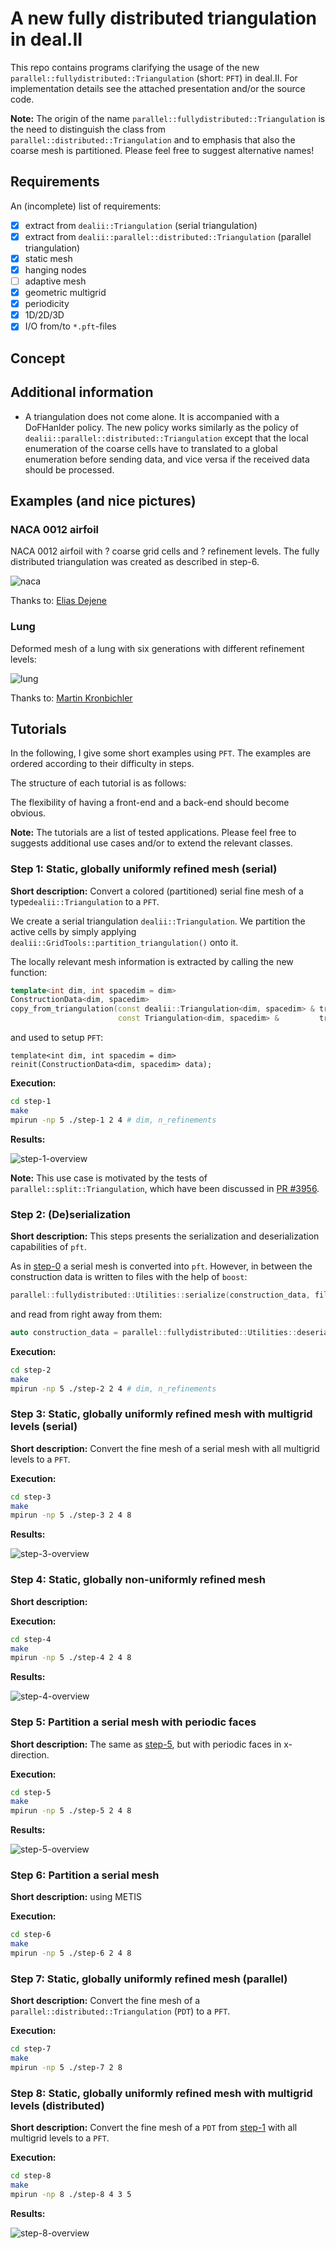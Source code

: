 # A new fully distributed triangulation in deal.II

This repo contains programs clarifying the usage of the new `parallel::fullydistributed::Triangulation` (short: `PFT`)
in deal.II. For implementation details see the attached presentation and/or the source code.

**Note:** The origin of the name `parallel::fullydistributed::Triangulation` is the need to 
distinguish the class from `parallel::distributed::Triangulation` and to emphasis that also
the coarse mesh is partitioned. Please feel free to suggest alternative names!  

## Requirements

An (incomplete) list of requirements:
- [x] extract from `dealii::Triangulation` (serial triangulation) 
- [x] extract from `dealii::parallel::distributed::Triangulation` (parallel triangulation) 
- [x] static mesh
- [x] hanging nodes
- [ ] adaptive mesh
- [x] geometric multigrid
- [x] periodicity
- [x] 1D/2D/3D
- [x] I/O from/to `*.pft`-files

## Concept

## Additional information

- A triangulation does not come alone. It is accompanied with a DoFHanlder policy. The new 
policy works similarly as the policy of `dealii::parallel::distributed::Triangulation` except
that the local enumeration of the coarse cells have to translated to a global enumeration before
sending data, and vice versa if the received data should be processed.

## Examples (and nice pictures)

### NACA 0012 airfoil

NACA 0012 airfoil with ? coarse grid cells and ? refinement levels. The fully 
distributed triangulation was created as described in step-6.

![naca](figures/naca.png)

Thanks to: [Elias Dejene](https://github.com/eliasstudiert)

### Lung

Deformed mesh of a lung with six generations with different refinement levels:

![lung](figures/lung_generations.png)

Thanks to: [Martin Kronbichler](https://github.com/kronbichler)

## Tutorials

In the following, I give some short examples using `PFT`. The examples are ordered according to their difficulty in 
steps.

The structure of each tutorial is as follows:


The flexibility of having a front-end and a back-end should become obvious.

**Note:** The tutorials are a list of tested applications. Please feel free to 
suggests additional use cases and/or to extend the relevant classes.


















### Step 1: Static, globally uniformly refined mesh (serial)

**Short description:** Convert a colored (partitioned) serial fine mesh of a type`dealii::Triangulation` to a `PFT`.

We create a serial triangulation `dealii::Triangulation`. We partition the active cells
by simply applying `dealii::GridTools::partition_triangulation()` onto it. 

The locally relevant mesh information is extracted by calling the new function:
```cpp
template<int dim, int spacedim = dim>
ConstructionData<dim, spacedim>
copy_from_triangulation(const dealii::Triangulation<dim, spacedim> & tria,
                        const Triangulation<dim, spacedim> &         tria_pft)
```
and used to setup `PFT`:
```
template<int dim, int spacedim = dim>
reinit(ConstructionData<dim, spacedim> data);
```

**Execution:**

```bash
cd step-1
make
mpirun -np 5 ./step-1 2 4 # dim, n_refinements
```

**Results:**

![step-1-overview](step-1/pictures/overview.png)

**Note:** This use case is motivated by the tests of `parallel::split::Triangulation`, which 
have been discussed
in [PR #3956](https://github.com/dealii/dealii/pull/3956).












### Step 2: (De)serialization

**Short description:** This steps presents the serialization and deserialization capabilities of `pft`.

As in [step-0](https://github.com/peterrum/dealii-pft#step-0-static-globally-uniformly-refined-mesh-serial)
a serial mesh is converted into `pft`. 
However, in between the construction data is written to files with the help of
`boost`:
```cpp
parallel::fullydistributed::Utilities::serialize(construction_data, file_name, comm);
```
 and read from right away from them:
```cpp
auto construction_data = parallel::fullydistributed::Utilities::deserialize<dim>(file_name, comm);
```

**Execution:**

```bash
cd step-2
make
mpirun -np 5 ./step-2 2 4 # dim, n_refinements
```

















### Step 3: Static, globally uniformly refined mesh with multigrid levels (serial)

**Short description:** Convert the fine mesh of a serial mesh with all multigrid levels to a `PFT`.

**Execution:**

```bash
cd step-3 
make
mpirun -np 5 ./step-3 2 4 8
```

**Results:**

![step-3-overview](step-3/pictures/overview.png)



















### Step 4: Static, globally non-uniformly refined mesh 

**Short description:** 

**Execution:**

```bash
cd step-4
make
mpirun -np 5 ./step-4 2 4 8
```


**Results:**

![step-4-overview](step-4/pictures/overview.png)











### Step 5: Partition a serial mesh with periodic faces

**Short description:** The same as [step-5](https://github.com/peterrum/dealii-pft#step-5-partition-a-serial-mesh), but with periodic faces in x-direction.


**Execution:**

```bash
cd step-5 
make
mpirun -np 5 ./step-5 2 4 8
```

**Results:**

![step-5-overview](step-5/pictures/overview.png)
















### Step 6: Partition a serial mesh 

**Short description:** using METIS


**Execution:**

```bash
cd step-6
make
mpirun -np 5 ./step-6 2 4 8
```



















### Step 7: Static, globally uniformly refined mesh (parallel)

**Short description:** Convert the fine mesh of a `parallel::distributed::Triangulation` (`PDT`) to a `PFT`.


**Execution:**

```bash
cd step-7
make
mpirun -np 5 ./step-7 2 8
```












### Step 8: Static, globally uniformly refined mesh with multigrid levels (distributed)

**Short description:** Convert the fine mesh of a `PDT` from
[step-1](https://github.com/peterrum/dealii-pft#step-1-static-globally-uniformly-refined-mesh-parallel)
 with all multigrid levels to a `PFT`.


**Execution:**

```bash
cd step-8
make
mpirun -np 8 ./step-8 4 3 5
```

**Results:**

![step-8-overview](step-8/pictures/overview.png)











